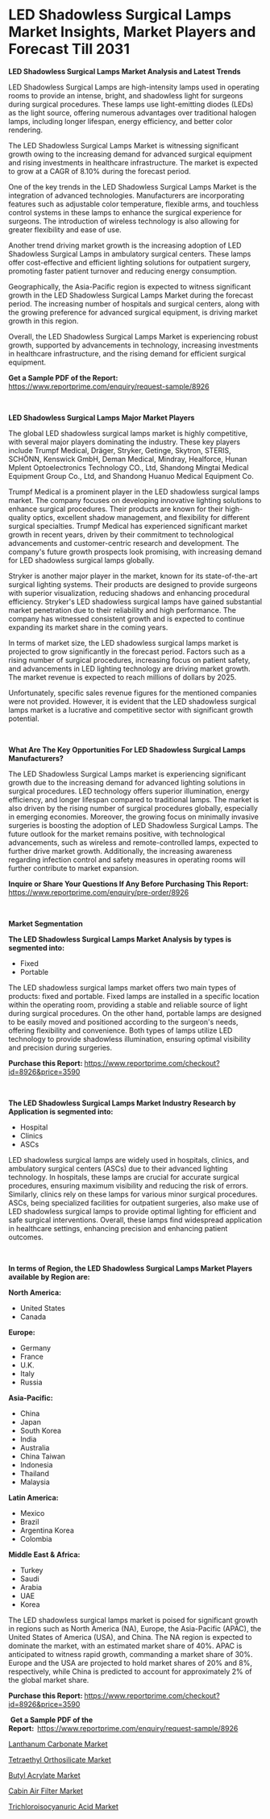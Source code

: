 <p><h1>LED Shadowless Surgical Lamps Market Insights, Market Players and Forecast Till 2031</h1></p><p><strong>LED Shadowless Surgical Lamps Market Analysis and Latest Trends</strong></p>
<p><p>LED Shadowless Surgical Lamps are high-intensity lamps used in operating rooms to provide an intense, bright, and shadowless light for surgeons during surgical procedures. These lamps use light-emitting diodes (LEDs) as the light source, offering numerous advantages over traditional halogen lamps, including longer lifespan, energy efficiency, and better color rendering.</p><p>The LED Shadowless Surgical Lamps Market is witnessing significant growth owing to the increasing demand for advanced surgical equipment and rising investments in healthcare infrastructure. The market is expected to grow at a CAGR of 8.10% during the forecast period.</p><p>One of the key trends in the LED Shadowless Surgical Lamps Market is the integration of advanced technologies. Manufacturers are incorporating features such as adjustable color temperature, flexible arms, and touchless control systems in these lamps to enhance the surgical experience for surgeons. The introduction of wireless technology is also allowing for greater flexibility and ease of use.</p><p>Another trend driving market growth is the increasing adoption of LED Shadowless Surgical Lamps in ambulatory surgical centers. These lamps offer cost-effective and efficient lighting solutions for outpatient surgery, promoting faster patient turnover and reducing energy consumption.</p><p>Geographically, the Asia-Pacific region is expected to witness significant growth in the LED Shadowless Surgical Lamps Market during the forecast period. The increasing number of hospitals and surgical centers, along with the growing preference for advanced surgical equipment, is driving market growth in this region.</p><p>Overall, the LED Shadowless Surgical Lamps Market is experiencing robust growth, supported by advancements in technology, increasing investments in healthcare infrastructure, and the rising demand for efficient surgical equipment.</p></p>
<p><strong>Get a Sample PDF of the Report:&nbsp;</strong> <a href="https://www.reportprime.com/enquiry/request-sample/8926">https://www.reportprime.com/enquiry/request-sample/8926</a></p>
<p>&nbsp;</p>
<p><strong>LED Shadowless Surgical Lamps Major Market Players</strong></p>
<p><p>The global LED shadowless surgical lamps market is highly competitive, with several major players dominating the industry. These key players include Trumpf Medical, Dräger, Stryker, Getinge, Skytron, STERIS, SCHÖNN, Kenswick GmbH, Deman Medical, Mindray, Healforce, Hunan Mplent Optoelectronics Technology CO., Ltd, Shandong Mingtai Medical Equipment Group Co., Ltd, and Shandong Huanuo Medical Equipment Co.</p><p>Trumpf Medical is a prominent player in the LED shadowless surgical lamps market. The company focuses on developing innovative lighting solutions to enhance surgical procedures. Their products are known for their high-quality optics, excellent shadow management, and flexibility for different surgical specialties. Trumpf Medical has experienced significant market growth in recent years, driven by their commitment to technological advancements and customer-centric research and development. The company's future growth prospects look promising, with increasing demand for LED shadowless surgical lamps globally.</p><p>Stryker is another major player in the market, known for its state-of-the-art surgical lighting systems. Their products are designed to provide surgeons with superior visualization, reducing shadows and enhancing procedural efficiency. Stryker's LED shadowless surgical lamps have gained substantial market penetration due to their reliability and high performance. The company has witnessed consistent growth and is expected to continue expanding its market share in the coming years.</p><p>In terms of market size, the LED shadowless surgical lamps market is projected to grow significantly in the forecast period. Factors such as a rising number of surgical procedures, increasing focus on patient safety, and advancements in LED lighting technology are driving market growth. The market revenue is expected to reach millions of dollars by 2025.</p><p>Unfortunately, specific sales revenue figures for the mentioned companies were not provided. However, it is evident that the LED shadowless surgical lamps market is a lucrative and competitive sector with significant growth potential.</p></p>
<p>&nbsp;</p>
<p><strong>What Are The Key Opportunities For LED Shadowless Surgical Lamps Manufacturers?</strong></p>
<p><p>The LED Shadowless Surgical Lamps market is experiencing significant growth due to the increasing demand for advanced lighting solutions in surgical procedures. LED technology offers superior illumination, energy efficiency, and longer lifespan compared to traditional lamps. The market is also driven by the rising number of surgical procedures globally, especially in emerging economies. Moreover, the growing focus on minimally invasive surgeries is boosting the adoption of LED Shadowless Surgical Lamps. The future outlook for the market remains positive, with technological advancements, such as wireless and remote-controlled lamps, expected to further drive market growth. Additionally, the increasing awareness regarding infection control and safety measures in operating rooms will further contribute to market expansion.</p></p>
<p><strong>Inquire or Share Your Questions If Any Before Purchasing This Report:</strong> <a href="https://www.reportprime.com/enquiry/pre-order/8926">https://www.reportprime.com/enquiry/pre-order/8926</a></p>
<p>&nbsp;</p>
<p><strong>Market Segmentation</strong></p>
<p><strong>The LED Shadowless Surgical Lamps Market Analysis by types is segmented into:</strong></p>
<p><ul><li>Fixed</li><li>Portable</li></ul></p>
<p><p>The LED shadowless surgical lamps market offers two main types of products: fixed and portable. Fixed lamps are installed in a specific location within the operating room, providing a stable and reliable source of light during surgical procedures. On the other hand, portable lamps are designed to be easily moved and positioned according to the surgeon's needs, offering flexibility and convenience. Both types of lamps utilize LED technology to provide shadowless illumination, ensuring optimal visibility and precision during surgeries.</p></p>
<p><strong>Purchase this Report:&nbsp;</strong><a href="https://www.reportprime.com/checkout?id=8926&price=3590">https://www.reportprime.com/checkout?id=8926&price=3590</a></p>
<p>&nbsp;</p>
<p><strong>The LED Shadowless Surgical Lamps Market Industry Research by Application is segmented into:</strong></p>
<p><ul><li>Hospital</li><li>Clinics</li><li>ASCs</li></ul></p>
<p><p>LED shadowless surgical lamps are widely used in hospitals, clinics, and ambulatory surgical centers (ASCs) due to their advanced lighting technology. In hospitals, these lamps are crucial for accurate surgical procedures, ensuring maximum visibility and reducing the risk of errors. Similarly, clinics rely on these lamps for various minor surgical procedures. ASCs, being specialized facilities for outpatient surgeries, also make use of LED shadowless surgical lamps to provide optimal lighting for efficient and safe surgical interventions. Overall, these lamps find widespread application in healthcare settings, enhancing precision and enhancing patient outcomes.</p></p>
<p>&nbsp;</p>
<p><strong>In terms of Region, the LED Shadowless Surgical Lamps Market Players available by Region are:</strong></p>
<p>
    <p> <strong> North America: </strong>
        <ul>
            <li>United States</li>
            <li>Canada</li>
        </ul>
        </p> 
    <p> <strong> Europe: </strong>
        <ul>
            <li>Germany</li>
            <li>France</li>
            <li>U.K.</li>
            <li>Italy</li>
            <li>Russia</li>
        </ul>
        </p> 
    <p> <strong> Asia-Pacific: </strong>
        <ul>
            <li>China</li>
            <li>Japan</li>
            <li>South Korea</li>
            <li>India</li>
            <li>Australia</li>
            <li>China Taiwan</li>
            <li>Indonesia</li>
            <li>Thailand</li>
            <li>Malaysia</li>
        </ul>
        </p> 
    <p> <strong> Latin America: </strong>
        <ul>
            <li>Mexico</li>
            <li>Brazil</li>
            <li>Argentina Korea</li>
            <li>Colombia</li>
        </ul>
        </p> 
    <p> <strong> Middle East & Africa: </strong>
        <ul>
            <li>Turkey</li>
            <li>Saudi</li>
            <li>Arabia</li>
            <li>UAE</li>
            <li>Korea</li>
        </ul>
    </p>
    </p>
<p><p>The LED shadowless surgical lamps market is poised for significant growth in regions such as North America (NA), Europe, the Asia-Pacific (APAC), the United States of America (USA), and China. The NA region is expected to dominate the market, with an estimated market share of 40%. APAC is anticipated to witness rapid growth, commanding a market share of 30%. Europe and the USA are projected to hold market shares of 20% and 8%, respectively, while China is predicted to account for approximately 2% of the global market share.</p></p>
<p><strong>Purchase this Report: </strong><a href="https://www.reportprime.com/checkout?id=8926&price=3590">https://www.reportprime.com/checkout?id=8926&price=3590</a></p>
<p>&nbsp;<strong>Get a Sample PDF of the Report:&nbsp;&nbsp;</strong><a href="https://www.reportprime.com/enquiry/request-sample/8926">https://www.reportprime.com/enquiry/request-sample/8926</a></p>
<p><strong></strong></p>
<p><p><a href="https://medium.com/@brandonramos59/lanthanum-carbonate-market-outlook-industry-overview-and-forecast-2024-to-2031-865e8bcb0798">Lanthanum Carbonate Market</a></p><p><a href="https://medium.com/@brandonramos59/tetraethyl-orthosilicate-market-outlook-industry-overview-and-forecast-2024-to-2031-3c7d888d6390">Tetraethyl Orthosilicate Market</a></p><p><a href="https://medium.com/@brandonramos59/butyl-acrylate-market-size-reveals-the-best-marketing-channels-in-global-industry-9ae6adc67c1d">Butyl Acrylate Market</a></p><p><a href="https://medium.com/p/5e3520df0dea/edit">Cabin Air Filter Market</a></p><p><a href="https://medium.com/@brandonramos59/decoding-trichloroisocyanuric-acid-market-metrics-market-share-trends-and-growth-patterns-ded63186d563">Trichloroisocyanuric Acid Market</a></p></p>